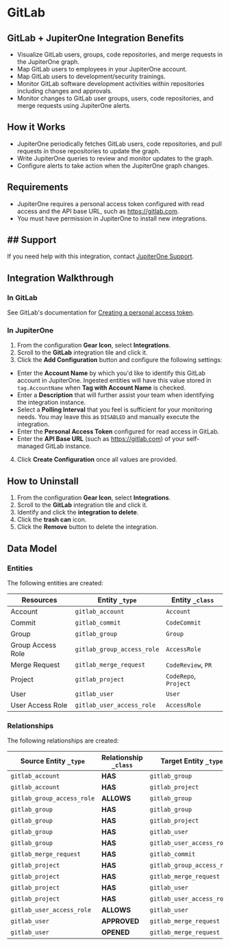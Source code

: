 # GitLab

## GitLab + JupiterOne Integration Benefits

- Visualize GitLab users, groups, code repositories, and merge requests in the
  JupiterOne graph.
- Map GitLab users to employees in your JupiterOne account.
- Map GitLab users to development/security trainings.
- Monitor GitLab software development activities within repositories including
  changes and approvals.
- Monitor changes to GitLab user groups, users, code repositories, and merge
  requests using JupiterOne alerts.

## How it Works

- JupiterOne periodically fetches GitLab users, code repositories, and pull
  requests in those repositories to update the graph.
- Write JupiterOne queries to review and monitor updates to the graph.
- Configure alerts to take action when the JupiterOne graph changes.

## Requirements

- JupiterOne requires a personal access token configured with read access and
  the API base URL, such as https://gitlab.com.
- You must have permission in JupiterOne to install new integrations.

## ## Support

If you need help with this integration, contact
[JupiterOne Support](https://support.jupiterone.io).

## Integration Walkthrough

### In GitLab

See GitLab's documentation for
[Creating a personal access token](https://docs.gitlab.com/ee/user/profile/personal_access_tokens.html#creating-a-personal-access-token).

### In JupiterOne

1. From the configuration **Gear Icon**, select **Integrations**.
2. Scroll to the **GitLab** integration tile and click it.
3. Click the **Add Configuration** button and configure the following settings:

- Enter the **Account Name** by which you'd like to identify this GitLab account
  in JupiterOne. Ingested entities will have this value stored in
  `tag.AccountName` when **Tag with Account Name** is checked.
- Enter a **Description** that will further assist your team when identifying
  the integration instance.
- Select a **Polling Interval** that you feel is sufficient for your monitoring
  needs. You may leave this as `DISABLED` and manually execute the integration.
- Enter the **Personal Access Token** configured for read access in GitLab.
- Enter the **API Base URL** (such as https://gitlab.com) of your self-managed
  GitLab instance.

4. Click **Create Configuration** once all values are provided.

## How to Uninstall

1. From the configuration **Gear Icon**, select **Integrations**.
2. Scroll to the **GitLab** integration tile and click it.
3. Identify and click the **integration to delete**.
4. Click the **trash can** icon.
5. Click the **Remove** button to delete the integration.

<!-- {J1_DOCUMENTATION_MARKER_START} -->
<!--
********************************************************************************
NOTE: ALL OF THE FOLLOWING DOCUMENTATION IS GENERATED USING THE
"j1-integration document" COMMAND. DO NOT EDIT BY HAND! PLEASE SEE THE DEVELOPER
DOCUMENTATION FOR USAGE INFORMATION:

https://github.com/JupiterOne/sdk/blob/main/docs/integrations/development.md
********************************************************************************
-->

## Data Model

### Entities

The following entities are created:

| Resources         | Entity `_type`             | Entity `_class`       |
| ----------------- | -------------------------- | --------------------- |
| Account           | `gitlab_account`           | `Account`             |
| Commit            | `gitlab_commit`            | `CodeCommit`          |
| Group             | `gitlab_group`             | `Group`               |
| Group Access Role | `gitlab_group_access_role` | `AccessRole`          |
| Merge Request     | `gitlab_merge_request`     | `CodeReview`, `PR`    |
| Project           | `gitlab_project`           | `CodeRepo`, `Project` |
| User              | `gitlab_user`              | `User`                |
| User Access Role  | `gitlab_user_access_role`  | `AccessRole`          |

### Relationships

The following relationships are created:

| Source Entity `_type`      | Relationship `_class` | Target Entity `_type`      |
| -------------------------- | --------------------- | -------------------------- |
| `gitlab_account`           | **HAS**               | `gitlab_group`             |
| `gitlab_account`           | **HAS**               | `gitlab_project`           |
| `gitlab_group_access_role` | **ALLOWS**            | `gitlab_group`             |
| `gitlab_group`             | **HAS**               | `gitlab_group`             |
| `gitlab_group`             | **HAS**               | `gitlab_project`           |
| `gitlab_group`             | **HAS**               | `gitlab_user`              |
| `gitlab_group`             | **HAS**               | `gitlab_user_access_role`  |
| `gitlab_merge_request`     | **HAS**               | `gitlab_commit`            |
| `gitlab_project`           | **HAS**               | `gitlab_group_access_role` |
| `gitlab_project`           | **HAS**               | `gitlab_merge_request`     |
| `gitlab_project`           | **HAS**               | `gitlab_user`              |
| `gitlab_project`           | **HAS**               | `gitlab_user_access_role`  |
| `gitlab_user_access_role`  | **ALLOWS**            | `gitlab_user`              |
| `gitlab_user`              | **APPROVED**          | `gitlab_merge_request`     |
| `gitlab_user`              | **OPENED**            | `gitlab_merge_request`     |

<!--
********************************************************************************
END OF GENERATED DOCUMENTATION AFTER BELOW MARKER
********************************************************************************
-->
<!-- {J1_DOCUMENTATION_MARKER_END} -->
